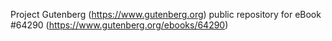 Project Gutenberg (https://www.gutenberg.org) public repository for
eBook #64290 (https://www.gutenberg.org/ebooks/64290)
